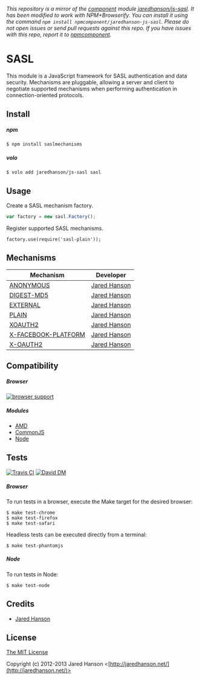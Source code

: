*This repository is a mirror of the [component](http://component.io) module [jaredhanson/js-sasl](http://github.com/jaredhanson/js-sasl). It has been modified to work with NPM+Browserify. You can install it using the command `npm install npmcomponent/jaredhanson-js-sasl`. Please do not open issues or send pull requests against this repo. If you have issues with this repo, report it to [npmcomponent](https://github.com/airportyh/npmcomponent).*
# SASL

This module is a JavaScript framework for SASL authentication and data security.
Mechanisms are pluggable, allowing a server and client to negotiate supported
mechanisms when performing authentication in connection-oriented protocols.

## Install

##### npm

    $ npm install saslmechanisms

##### volo

    $ volo add jaredhanson/js-sasl sasl

## Usage

Create a SASL mechanism factory.

```javascript
var factory = new sasl.Factory();
```

Register supported SASL mechanisms.

```
factory.use(require('sasl-plain'));
```

## Mechanisms

|Mechanism                                                                          |Developer                                       |
|-----------------------------------------------------------------------------------|------------------------------------------------|
|[ANONYMOUS](https://github.com/jaredhanson/js-sasl-anonymous)                      |[Jared Hanson](https://github.com/jaredhanson)  |
|[DIGEST-MD5](https://github.com/jaredhanson/js-sasl-digest-md5)                    |[Jared Hanson](https://github.com/jaredhanson)  |
|[EXTERNAL](https://github.com/jaredhanson/js-sasl-external)                        |[Jared Hanson](https://github.com/jaredhanson)  |
|[PLAIN](https://github.com/jaredhanson/js-sasl-plain)                              |[Jared Hanson](https://github.com/jaredhanson)  |
|[XOAUTH2](https://github.com/jaredhanson/js-sasl-xoauth2)                          |[Jared Hanson](https://github.com/jaredhanson)  |
|[X-FACEBOOK-PLATFORM](https://github.com/jaredhanson/js-sasl-x-facebook-platform)  |[Jared Hanson](https://github.com/jaredhanson)  |
|[X-OAUTH2](https://github.com/jaredhanson/js-sasl-x-oauth2)                        |[Jared Hanson](https://github.com/jaredhanson)  |

## Compatibility

##### Browser

[![browser support](https://ci.testling.com/jaredhanson/js-sasl.png)](http://ci.testling.com/jaredhanson/js-sasl)

##### Modules

  - [AMD](https://github.com/amdjs/amdjs-api)
  - [CommonJS](http://www.commonjs.org/)
  - [Node](http://nodejs.org/)

## Tests

[![Travis CI](https://secure.travis-ci.org/jaredhanson/js-sasl.png)](http://travis-ci.org/jaredhanson/js-sasl) [![David DM](https://david-dm.org/jaredhanson/js-sasl.png)](http://david-dm.org/jaredhanson/js-sasl)

##### Browser

To run tests in a browser, execute the Make target for the desired browser:

    $ make test-chrome
    $ make test-firefox
    $ make test-safari
    
Headless tests can be executed directly from a terminal:
    
    $ make test-phantomjs

##### Node

To run tests in Node:

    $ make test-node

## Credits

  - [Jared Hanson](http://github.com/jaredhanson)

## License

[The MIT License](http://opensource.org/licenses/MIT)

Copyright (c) 2012-2013 Jared Hanson <[http://jaredhanson.net/](http://jaredhanson.net/)>
